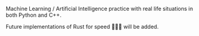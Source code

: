 Machine Learning / Artificial Intelligence practice with real life situations in both Python and C++.

Future implementations of Rust for speed 🚀🚀🔥 will be added.
